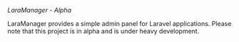 *LaraManager - Alpha*

LaraManager provides a simple admin panel for Laravel applications. Please note that this project is in alpha and is under heavy development.